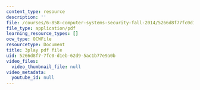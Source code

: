 ```yaml
---
content_type: resource
description: ''
file: /courses/6-858-computer-systems-security-fall-2014/5266d8f77fc0d1eb62d95ac1b77e9a0b_eRJ_r8WF1Y0.pdf
file_type: application/pdf
learning_resource_types: []
ocw_type: OCWFile
resourcetype: Document
title: 3play pdf file
uid: 5266d8f7-7fc0-d1eb-62d9-5ac1b77e9a0b
video_files:
  video_thumbnail_file: null
video_metadata:
  youtube_id: null
---
```

